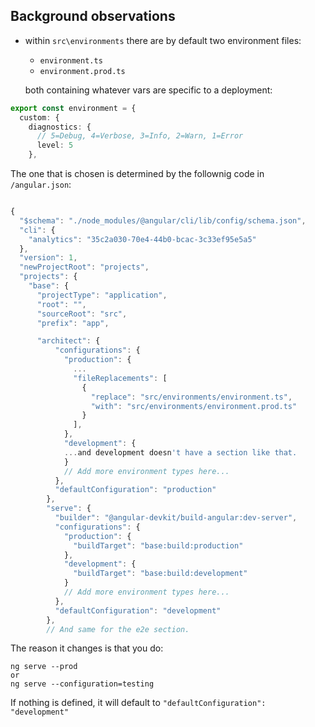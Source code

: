 ## Background observations ##

* within `src\environments` there are by default two environment files:
  * `environment.ts`
  * `environment.prod.ts`

  both containing whatever vars are specific to a deployment:

```ts
export const environment = {
  custom: {
    diagnostics: {
      // 5=Debug, 4=Verbose, 3=Info, 2=Warn, 1=Error
      level: 5
    },
```

The one that is chosen is determined by the follownig code in `/angular.json`:

```ts

{
  "$schema": "./node_modules/@angular/cli/lib/config/schema.json",
  "cli": {
    "analytics": "35c2a030-70e4-44b0-bcac-3c33ef95e5a5"
  },
  "version": 1,
  "newProjectRoot": "projects",
  "projects": {
    "base": {
      "projectType": "application",
      "root": "",
      "sourceRoot": "src",
      "prefix": "app",

      "architect": {
          "configurations": {
            "production": {
              ...
              "fileReplacements": [
                {
                  "replace": "src/environments/environment.ts",
                  "with": "src/environments/environment.prod.ts"
                }
              ],
            },
            "development": {
            ...and development doesn't have a section like that.
            }
            // Add more environment types here...
          },
          "defaultConfiguration": "production"
        },
        "serve": {
          "builder": "@angular-devkit/build-angular:dev-server",
          "configurations": {
            "production": {
              "buildTarget": "base:build:production"
            },
            "development": {
              "buildTarget": "base:build:development"
            }
            // Add more environment types here...
          },
          "defaultConfiguration": "development"
        },
        // And same for the e2e section.
```


The reason it changes is that you do:

```
ng serve --prod
or
ng serve --configuration=testing
```
If nothing is defined, it will default to `"defaultConfiguration": "development"`

